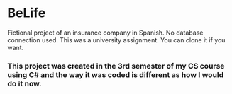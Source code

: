# BeLife
Fictional project of an insurance company in Spanish. No database connection used. This was a university assignment.
You can clone it if you want.

### This project was created in the 3rd semester of my CS course using C# and the way it was coded is different as how I would do it now.
